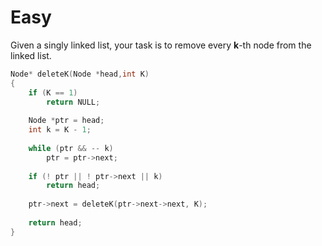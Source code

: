# Easy

Given a singly linked list, your task is to remove every **k**-th node from the linked list.

```cpp
Node* deleteK(Node *head,int K)
{
    if (K == 1)
        return NULL;
        
    Node *ptr = head;
    int k = K - 1;
    
    while (ptr && -- k)
        ptr = ptr->next;
        
    if (! ptr || ! ptr->next || k)
        return head;
        
    ptr->next = deleteK(ptr->next->next, K);
    
    return head;
}
```
